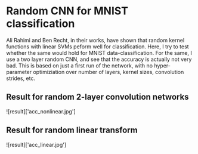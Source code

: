 # Random CNN for MNIST classification

Ali Rahimi and Ben Recht, in their works, have shown that random kernel functions with linear SVMs peform well for classification. Here, I try to test whether the same would hold for MNIST data-classification. For the same, I use a two layer random CNN, and see that the accuracy is actually not very bad. This is based on just a first run of the network, with no hyper-parameter optimiziation over number of layers, kernel sizes, convolution strides, etc.

## Result for random 2-layer convolution networks

![result]['acc_nonlinear.jpg']

## Result for random linear transform

![result]['acc_linear.jpg']

